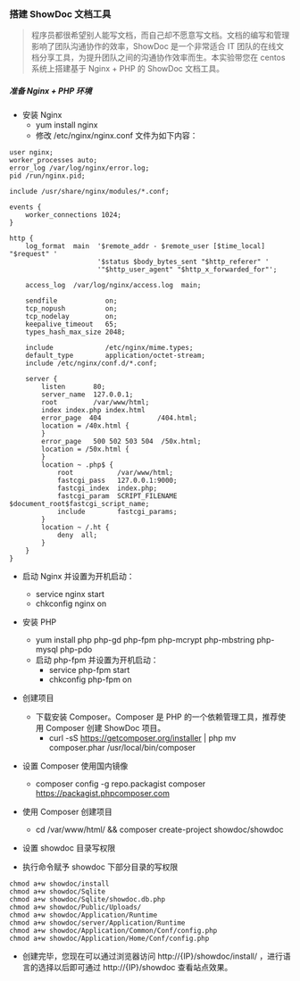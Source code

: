 
### 搭建 ShowDoc 文档工具

> 程序员都很希望别人能写文档，而自己却不愿意写文档。文档的编写和管理影响了团队沟通协作的效率，ShowDoc 是一个非常适合 IT 团队的在线文档分享工具，为提升团队之间的沟通协作效率而生。本实验带您在 centos 系统上搭建基于 Nginx + PHP 的 ShowDoc 文档工具。 

##### 准备 Nginx + PHP 环境
* 安装 Nginx
  - yum install nginx
  - 修改 /etc/nginx/nginx.conf 文件为如下内容：
    
```
user nginx;
worker_processes auto;
error_log /var/log/nginx/error.log;
pid /run/nginx.pid;

include /usr/share/nginx/modules/*.conf;

events {
    worker_connections 1024;
}

http {
    log_format  main  '$remote_addr - $remote_user [$time_local] "$request" '
                      '$status $body_bytes_sent "$http_referer" '
                      '"$http_user_agent" "$http_x_forwarded_for"';

    access_log  /var/log/nginx/access.log  main;

    sendfile            on;
    tcp_nopush          on;
    tcp_nodelay         on;
    keepalive_timeout   65;
    types_hash_max_size 2048;

    include             /etc/nginx/mime.types;
    default_type        application/octet-stream;
    include /etc/nginx/conf.d/*.conf;

    server {
        listen       80;
        server_name  127.0.0.1;
        root         /var/www/html;
        index index.php index.html
        error_page  404              /404.html;
        location = /40x.html {
        }
        error_page   500 502 503 504  /50x.html;
        location = /50x.html {
        }
        location ~ .php$ {
            root           /var/www/html;
            fastcgi_pass   127.0.0.1:9000;
            fastcgi_index  index.php;
            fastcgi_param  SCRIPT_FILENAME  $document_root$fastcgi_script_name;
            include        fastcgi_params;
        }
        location ~ /.ht {
            deny  all;
        }
    }
}
```

* 启动 Nginx 并设置为开机启动：
  - service nginx start
  - chkconfig nginx on

* 安装 PHP
  - yum install php php-gd php-fpm php-mcrypt php-mbstring php-mysql php-pdo
  - 启动 php-fpm 并设置为开机启动：
    - service php-fpm start
    - chkconfig php-fpm on

* 创建项目
  - 下载安装 Composer。Composer 是 PHP 的一个依赖管理工具，推荐使用 Composer 创建 ShowDoc 项目。
    - curl -sS https://getcomposer.org/installer | php
mv composer.phar /usr/local/bin/composer

* 设置 Composer 使用国内镜像
  - composer config -g repo.packagist composer https://packagist.phpcomposer.com

* 使用 Composer 创建项目
  - cd /var/www/html/ && composer create-project  showdoc/showdoc

*  设置 showdoc 目录写权限
  - 执行命令赋予 showdoc 下部分目录的写权限
  
```  
chmod a+w showdoc/install
chmod a+w showdoc/Sqlite
chmod a+w showdoc/Sqlite/showdoc.db.php
chmod a+w showdoc/Public/Uploads/
chmod a+w showdoc/Application/Runtime
chmod a+w showdoc/server/Application/Runtime
chmod a+w showdoc/Application/Common/Conf/config.php
chmod a+w showdoc/Application/Home/Conf/config.php
```

* 创建完毕，您现在可以通过浏览器访问 http://{IP}/showdoc/install/ ，进行语言的选择以后即可通过 http://{IP}/showdoc 查看站点效果。